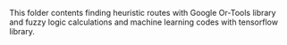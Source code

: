 This folder contents finding heuristic routes with Google Or-Tools library and fuzzy logic calculations and machine learning codes with tensorflow library.
